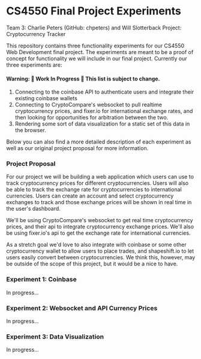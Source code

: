 # CS4550 Final Project Experiments
Team 3: Charlie Peters (GitHub: chpeters) and Will Slotterback
Project: Cryptocurrency Tracker

This repository contains three functionality experiments for our CS4550 Web Development final project. The experiments are meant to be a proof of concept for functionality we will include in our final project. Currently our three experiments are: 
#### Warning: 🚧 Work In Progress 🚧 This list is subject to change.
1. Connecting to the coinbase API to authenticate users and integrate their existing coinbase wallets
2. Connecting to CryptoCompare's websocket to pull realtime cryptocurrency prices, and fixer.io for international exchange rates, and then looking for opportunities for arbitration between the two.
3. Rendering some sort of data visualization for a static set of this data in the browser.

Below you can also find a more detailed description of each experiment as well as our original project proposal for more information.

### Project Proposal
For our project we will be building a web application which users can use to track cryptocurrency prices for different cryptocurrencies. Users will also be able to track the exchange rate for cryptocurrencies to international currencies. Users can create an account and select cryptocurrency exchanges to track and those exchange prices will be shown in real time in the user's dashboard.

We'll be using CryptoCompare's websocket to get real time cryptocurrency prices, and their api to integrate cryptocurrency exchange prices. We'll also be using fixer.io's api to get the exchange rate for international currencies.

As a stretch goal we'd love to also integrate with coinbase or some other cryptocurrency wallet to allow users to place trades, and shapeshift.io to let users easily convert between cryptocurrencies. We think this, however, may be outside of the scope of this project, but it would be a nice to have.

### Experiment 1: Coinbase
In progress...

### Experiment 2: Websocket and API Currency Prices
In progress...

### Experiment 3: Data Visualization
In progress...
